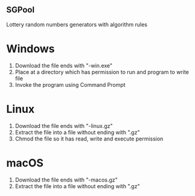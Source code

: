 ## SGPool
Lottery random numbers generators with algorithm rules

# Windows
1. Download the file ends with "-win.exe"
2. Place at a directory which has permission to run and program to write file
3. Invoke the program using Command Prompt

# Linux
1. Download the file ends with "-linux.gz"
2. Extract the file into a file without ending with ".gz"
3. Chmod the file so it has read, write and execute permission

# macOS
1. Download the file ends with "-macos.gz"
2. Extract the file into a file without ending with ".gz"
